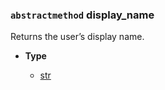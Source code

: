 ### `abstractmethod` display_name [](https://discordpy.readthedocs.io/en/v1.7.3/api.html#discord.abc.User.display_name "Permalink to this definition")

Returns the user’s display name.

- **Type**

	- [str](https://docs.python.org/3/library/stdtypes.html#str "(in Python v3.9)")

